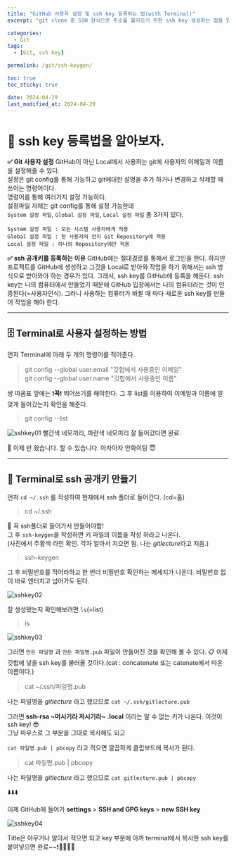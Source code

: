 ```yaml
---
title: "GitHub 사용자 설정 및 ssh key 등록하는 법(with Terminal)"
excerpt: "git clone 중 SSH 형식으로 주소를 불러오기 위한 ssh key 생성하는 법을 알아보자."

categories:
  - Git
tags:
  - [Git, ssh key]

permalink: /git/ssh-keygen/

toc: true
toc_sticky: true

date: 2024-04-29
last_modified_at: 2024-04-29
---
```


# 🔐 ssh key 등록법을 알아보자.

**✅ Git 사용자 설정**
GitHub이 아닌 Local에서 사용하는 git에 사용자의 이메일과 이름을 설정해줄 수 있다.  
설정은 git config를 통해 가능하고 git에대한 설명을 추가 하거나 변경하고 삭제할 때 쓰이는 명령어이다.  
명렁어를 통해 여러가지 설정 가능하다.  
설정파일 자체는 git config를 통해 설정 가능한데  
`System 설정 파일`, `Global 설정 파일`, `Local 설정 파일` 총 3가지 있다.

```
System 설정 파일 : 모든 시스템 사용자에게 적용
Global 설정 파일 : 한 사용자의 전치 Git Repository에 적용
Local 설정 파일 : 하나의 Repository에만 적용
```

**✅ ssh 공개키를 등록하는 이유**
GitHub에는 절대경로를 통해서 로그인을 한다. 하지만 프로젝트를 GitHub에 생성하고 그것을 Local로 받아와 작업을 하기 위해서는 ssh 방식으로 받아와야 하는 경우가 있다. 그래서, ssh key를 GitHub에 등록을 해둔다. ssh key는 나의 컴퓨터에서 만들었기 때문에 GitHub 입장에서는 나의 컴퓨터라는 것이 인증된다(=사용자인식). 그러니 사용하는 컴퓨터가 바뀔 때 마다 새로운 ssh key를 만들어 작업을 해야 한다.

---

## 🗄️ Terminal로 사용자 설정하는 방법

먼저 Terminal에 아래 두 개의 명령어를 적어준다.

> git config --global user.email "깃헙에서 사용중인 이메일"  
> git config --global user.name "깃헙에서 사용중인 이름"

쌍 따옴표 앞에는 ❗️**꼭**❗️ 띄어쓰기를 해야한다. 그 후 list를 이용하여 이메일과 이름에 알맞게 들어갔는지 확인을 해준다.

> git config --list

![sshkey01](https://Yooniverse42.github.io/assets/images/posts_img/categories05-git/002-01-sshkey.png)
빨간색 네모끼리, 파란색 네모끼리 잘 들어갔다면 완료.

🥹 이제 반 왔습니다. 할 수 있습니다. 아자아자 안화이팅 😇

---

## 🔐 Terminal로 ssh 공개키 만들기

먼저 `cd ~/.ssh` 를 작성하여 현재에서 ssh 폴더로 들어간다. (cd=홈)

> cd ~/.ssh

📌 꼭 ssh폴더로 들어가서 만들어야함!  
그 후 `ssh-keygen`을 작성하면 키 파일의 이름을 작성 하라고 나온다.  
(사진에서 주황색 라인 확인. 각자 알아서 지으면 됨. 나는 *gitlecture*라고 지음.)

> ssh-keygen

그 후 비밀번호를 적어라하고 한 번더 비밀번호 확인하는 메세지가 나온다. 비밀번호 없이 바로 엔터치고 넘어가도 된다.

![sshkey02](https://Yooniverse42.github.io/assets/images/posts_img/categories05-git/002-02-sshkey.png)

잘 생성됐는지 확인해보려면 `ls`(=list)

> ls

![sshkey03](https://Yooniverse42.github.io/assets/images/posts_img/categories05-git/002-03-sshkey.png)

그러면 `만든 파일명` 과 `만든 파일명.pub` 파일이 만들어진 것을 확인해 볼 수 있다.
📋
이제 깃헙에 넣을 ssh key를 불러올 것이다.(cat : concatenate 또는 catenate에서 따온 이름이다.)

> cat ~/.ssh/파일명.pub

나는 파일명을 _gitlecture_ 라고 했으므로 `cat ~/.ssh/gitlecture.pub`

그러면 **ssh-rsa ~머시기라 저시기라~ .local** 이라는 알 수 없는 키가 나온다. 이것이 ssh key! 😎  
그냥 마우스로 그 부분을 그대로 복사해도 되고

`cat 파일명.pub | pbcopy` 라고 적으면 깔끔하게 클립보드에 복사가 된다.

> cat 파일명.pub | pbcopy

나는 파일명을 _gitlecture_ 라고 했으므로 `cat gitlecture.pub | pbcopy`

⬇️⬇️⬇️

이제 GitHub에 들어가 **settings** > **SSH and GPG keys** > **new SSH key**

![sshkey04](https://Yooniverse42.github.io/assets/images/posts_img/categories05-git/002-04-sshkey.png)

Title은 아무거나 알아서 적으면 되고 key 부분에 아까 terminal에서 복사한 ssh key를 붙여넣으면 완료~~❗️👏🏻👏🏻
